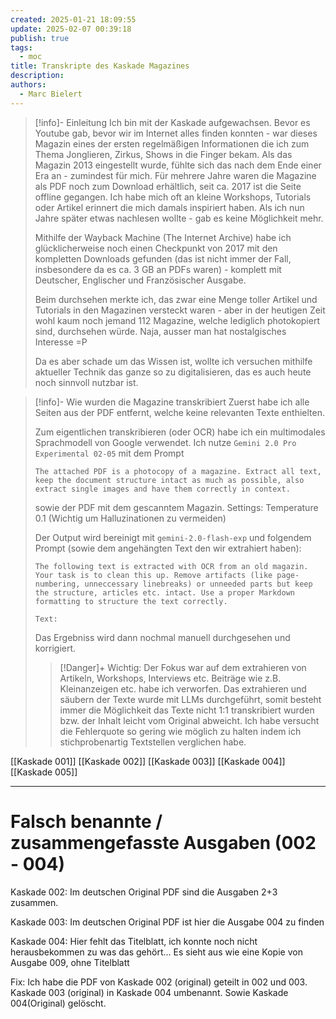```yaml
---
created: 2025-01-21 18:09:55
update: 2025-02-07 00:39:18
publish: true
tags:
  - moc
title: Transkripte des Kaskade Magazines
description: 
authors:
  - Marc Bielert
---
```


>[!info]- Einleitung
>Ich bin mit der Kaskade aufgewachsen. Bevor es Youtube gab, bevor wir im Internet alles finden konnten - war dieses Magazin eines der ersten regelmäßigen Informationen die ich zum Thema Jonglieren, Zirkus, Shows in die Finger bekam.
>Als das Magazin 2013 eingestellt wurde, fühlte sich das nach dem Ende einer Era an - zumindest für mich.
>Für mehrere Jahre waren die Magazine als PDF noch zum Download erhältlich, seit ca. 2017 ist die Seite offline gegangen. 
>Ich habe mich oft an kleine Workshops, Tutorials oder Artikel erinnert die mich damals inspiriert haben. Als ich nun Jahre später etwas nachlesen wollte - gab es keine Möglichkeit mehr.
>
>Mithilfe der Wayback Machine (The Internet Archive) habe ich glücklicherweise noch einen Checkpunkt von 2017 mit den kompletten Downloads gefunden (das ist nicht immer der Fall, insbesondere da es ca. 3 GB an PDFs waren) - komplett mit Deutscher, Englischer und Französischer Ausgabe.
>
>Beim durchsehen merkte ich, das zwar eine Menge toller Artikel und Tutorials in den Magazinen versteckt waren - aber in der heutigen Zeit wohl kaum noch jemand 112 Magazine, welche lediglich photokopiert sind, durchsehen würde. Naja, ausser man hat nostalgisches Interesse =P
>
>Da es aber schade um das Wissen ist, wollte ich versuchen mithilfe aktueller Technik das ganze so zu digitalisieren, das es auch heute noch sinnvoll nutzbar ist.

>[!info]- Wie wurden die Magazine transkribiert
>Zuerst habe ich alle Seiten aus der PDF entfernt, welche keine relevanten Texte enthielten.
>
>Zum eigentlichen transkribieren (oder OCR) habe ich ein multimodales Sprachmodell von Google verwendet.
>Ich nutze ```Gemini 2.0 Pro Experimental 02-05``` mit dem Prompt 
>```
>The attached PDF is a photocopy of a magazine. Extract all text, keep the document structure intact as much as possible, also extract single images and have them correctly in context.
>```
>sowie der PDF mit dem gescanntem Magazin.
>Settings: Temperature 0.1  (Wichtig um Halluzinationen zu vermeiden)
>
>Der Output wird bereinigt mit ```gemini-2.0-flash-exp``` und folgendem Prompt (sowie dem angehängten Text den wir extrahiert haben):
>```
>The following text is extracted with OCR from an old magazin. Your task is to clean this up. Remove artifacts (like page-numbering, unneccessary linebreaks) or unneeded parts but keep the structure, articles etc. intact. Use a proper Markdown formatting to structure the text correctly.
>
>Text:
>```
>
>Das Ergebniss wird dann nochmal manuell durchgesehen und korrigiert.
>
>>[!Danger]+ Wichtig: 
>>Der Fokus war auf dem extrahieren von Artikeln, Workshops, Interviews etc. 
>>Beiträge wie z.B. Kleinanzeigen etc. habe ich verworfen.
>>Das extrahieren und säubern der Texte wurde mit LLMs durchgeführt, somit besteht immer die Möglichkeit das Texte nicht 1:1 transkribiert wurden bzw. der Inhalt leicht vom Original abweicht. Ich habe versucht die Fehlerquote so gering wie möglich zu halten indem ich stichprobenartig Textstellen verglichen habe. 

[[Kaskade 001]]
[[Kaskade 002]]
[[Kaskade 003]]
[[Kaskade 004]]
[[Kaskade 005]]

---

# Falsch benannte / zusammengefasste Ausgaben (002 - 004)

Kaskade 002:
Im deutschen Original PDF sind die Ausgaben 2+3 zusammen. 

Kaskade 003: 
Im deutschen Original PDF ist hier die Ausgabe 004 zu finden

Kaskade 004:
Hier fehlt das Titelblatt, ich konnte noch nicht herausbekommen zu was das gehört...
Es sieht aus wie eine Kopie von Ausgabe 009, ohne Titelblatt

Fix:
Ich habe die PDF von Kaskade 002 (original) geteilt in 002 und 003.
Kaskade 003 (original) in Kaskade 004 umbenannt.
Sowie Kaskade 004(Original) gelöscht.